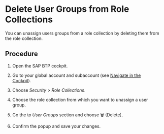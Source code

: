 <!-- loiobcc818ad124748458481e40d2a33ae40 -->

<link rel="stylesheet" type="text/css" href="../css/sap-icons.css"/>

# Delete User Groups from Role Collections

You can unassign users groups from a role collection by deleting them from the role collection.



<a name="loiobcc818ad124748458481e40d2a33ae40__steps_nj4_b1k_rlb"/>

## Procedure

1.  Open the SAP BTP cockpit.

2.  Go to your global account and subaccount \(see [Navigate in the Cockpit](navigate-in-the-cockpit-0874895.md)\).

3.  Choose *Security* \> *Role Collections*.

4.  Choose the role collection from which you want to unassign a user group.

5.  Go the to *User Groups* section and choose :wastebasket: \(Delete\).

6.  Confirm the popup and save your changes.


